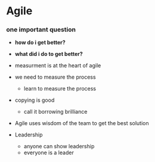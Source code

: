 # Agile
### one important question
- **how do i get better?**
- **what did i do to get better?**

- measurment is at the heart of agile
- we need to measure the process
  - learn to measure the process
 
- copying is good
  - call it borrowing brilliance

- Agile uses wisdom of the team to get the best solution
- Leadership
  - anyone can show leadership
  - everyone is a leader

